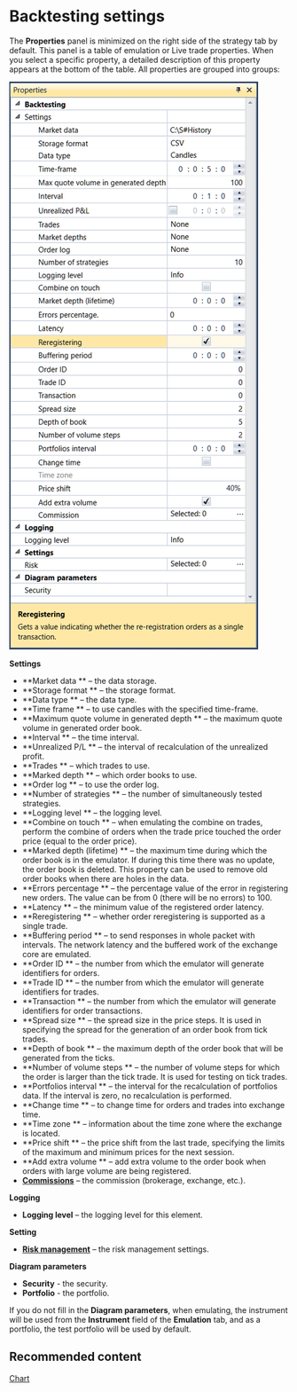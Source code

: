 # Backtesting settings

The **Properties** panel is minimized on the right side of the strategy tab by default. This panel is a table of emulation or Live trade properties. When you select a specific property, a detailed description of this property appears at the bottom of the table. All properties are grouped into groups:

![Designer Properties emulation 00](../images/Designer_Properties_emulation_00.png)

**Settings**

- **Market data ** – the data storage.
- **Storage format ** – the storage format.
- **Data type ** – the data type.
- **Time frame ** – to use candles with the specified time\-frame.
- **Maximum quote volume in generated depth ** – the maximum quote volume in generated order book.
- **Interval ** – the time interval.
- **Unrealized P\/L ** – the interval of recalculation of the unrealized profit.
- **Trades ** – which trades to use.
- **Marked depth ** – which order books to use.
- **Order log ** – to use the order log.
- **Number of strategies ** – the number of simultaneously tested strategies.
- **Logging level ** – the logging level.
- **Combine on touch ** – when emulating the combine on trades, perform the combine of orders when the trade price touched the order price (equal to the order price).
- **Marked depth (lifetime) ** – the maximum time during which the order book is in the emulator. If during this time there was no update, the order book is deleted. This property can be used to remove old order books when there are holes in the data.
- **Errors percentage ** – the percentage value of the error in registering new orders. The value can be from 0 (there will be no errors) to 100.
- **Latency ** – the minimum value of the registered order latency.
- **Reregistering ** – whether order reregistering is supported as a single trade.
- **Buffering period ** – to send responses in whole packet with intervals. The network latency and the buffered work of the exchange core are emulated.
- **Order ID ** – the number from which the emulator will generate identifiers for orders.
- **Trade ID ** – the number from which the emulator will generate identifiers for trades.
- **Transaction ** – the number from which the emulator will generate identifiers for order transactions.
- **Spread size ** – the spread size in the price steps. It is used in specifying the spread for the generation of an order book from tick trades.
- **Depth of book ** – the maximum depth of the order book that will be generated from the ticks.
- **Number of volume steps ** – the number of volume steps for which the order is larger than the tick trade. It is used for testing on tick trades.
- **Portfolios interval ** – the interval for the recalculation of portfolios data. If the interval is zero, no recalculation is performed.
- **Change time ** – to change time for orders and trades into exchange time.
- **Time zone ** – information about the time zone where the exchange is located.
- **Price shift ** – the price shift from the last trade, specifying the limits of the maximum and minimum prices for the next session.
- **Add extra volume ** – add extra volume to the order book when orders with large volume are being registered.
- **[Commissions](Designer_Commission_Rule.md)** – the commission (brokerage, exchange, etc.).

**Logging**

- **Logging level** – the logging level for this element.

**Setting**

- **[Risk management](Designer_Risk_Rule.md)** – the risk management settings.

**Diagram parameters**

- **Security** \- the security.
- **Portfolio** \- the portfolio.

If you do not fill in the **Diagram parameters**, when emulating, the instrument will be used from the **Instrument** field of the **Emulation** tab, and as a portfolio, the test portfolio will be used by default.

## Recommended content

[Chart](Designer_Chart.md)
